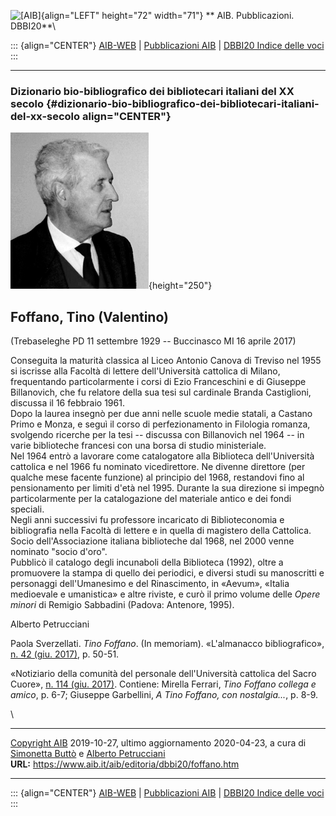 ![\[AIB\]](/aib/wi/aibv72.gif){align="LEFT" height="72" width="71"}
** AIB. Pubblicazioni. DBBI20**\

::: {align="CENTER"}
[AIB-WEB](/) \| [Pubblicazioni AIB](/pubblicazioni/) \| [DBBI20 Indice
delle voci](dbbi20.htm)
:::

------------------------------------------------------------------------

### Dizionario bio-bibliografico dei bibliotecari italiani del XX secolo {#dizionario-bio-bibliografico-dei-bibliotecari-italiani-del-xx-secolo align="CENTER"}

![\[Ritratto\]](foffano.jpg){height="250"}

## Foffano, Tino (Valentino)

(Trebaseleghe PD 11 settembre 1929 -- Buccinasco MI 16 aprile 2017)

Conseguita la maturità classica al Liceo Antonio Canova di Treviso nel
1955 si iscrisse alla Facoltà di lettere dell\'Università cattolica di
Milano, frequentando particolarmente i corsi di Ezio Franceschini e di
Giuseppe Billanovich, che fu relatore della sua tesi sul cardinale
Branda Castiglioni, discussa il 16 febbraio 1961.\
Dopo la laurea insegnò per due anni nelle scuole medie statali, a
Castano Primo e Monza, e seguì il corso di perfezionamento in Filologia
romanza, svolgendo ricerche per la tesi -- discussa con Billanovich nel
1964 -- in varie biblioteche francesi con una borsa di studio
ministeriale.\
Nel 1964 entrò a lavorare come catalogatore alla Biblioteca
dell\'Università cattolica e nel 1966 fu nominato vicedirettore. Ne
divenne direttore (per qualche mese facente funzione) al principio del
1968, restandovi fino al pensionamento per limiti d\'età nel 1995.
Durante la sua direzione si impegnò particolarmente per la catalogazione
del materiale antico e dei fondi speciali.\
Negli anni successivi fu professore incaricato di Biblioteconomia e
bibliografia nella Facoltà di lettere e in quella di magistero della
Cattolica.\
Socio dell\'Associazione italiana biblioteche dal 1968, nel 2000 venne
nominato \"socio d\'oro\".\
Pubblicò il catalogo degli incunaboli della Biblioteca (1992), oltre a
promuovere la stampa di quello dei periodici, e diversi studi su
manoscritti e personaggi dell\'Umanesimo e del Rinascimento, in «Aevum»,
«Italia medioevale e umanistica» e altre riviste, e curò il primo volume
delle *Opere minori* di Remigio Sabbadini (Padova: Antenore, 1995).

Alberto Petrucciani

Paola Sverzellati. *Tino Foffano*. (In memoriam). «L\'almanacco
bibliografico», [n. 42 (giu.
2017)](https://centridiricerca.unicatt.it/creleb-AB.42.htm), p. 50-51.

«Notiziario della comunità del personale dell\'Università cattolica del
Sacro Cuore», [n. 114 (giu.
2017)](https://aaspuc144034770.files.wordpress.com/2018/06/114-giu-20171.pdf).
Contiene: Mirella Ferrari, *Tino Foffano collega e amico*, p. 6-7;
Giuseppe Garbellini, *A Tino Foffano, con nostalgia\...*, p. 8-9.

\

------------------------------------------------------------------------

[Copyright AIB](/su-questo-sito/dichiarazione-di-copyright-aib-web/)
2019-10-27, ultimo aggiornamento 2020-04-23, a cura di [Simonetta
Buttò](/aib/redazione3.htm) e [Alberto
Petrucciani](/su-questo-sito/redazione-aib-web/)\
**URL:** https://www.aib.it/aib/editoria/dbbi20/foffano.htm

------------------------------------------------------------------------

::: {align="CENTER"}
[AIB-WEB](/) \| [Pubblicazioni AIB](/pubblicazioni/) \| [DBBI20 Indice
delle voci](dbbi20.htm)
:::
